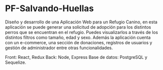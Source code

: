 # PF-Salvando-Huellas

Diseño y desarrollo de una Aplicación Web para un Refugio Canino, 
en esta aplicación se puede generar una solicitud de adopción para los distintos perros que se encuentran en el refugio. 
Puedes visualizarlos a través de los distintos filtros como tamaño, edad y sexo. Además la aplicación cuenta con un e-commerce, 
una sección de donaciones, registros de usuarios y gestión de administrador entre otras funcionalidades.

Front: React, Redux
Back: Node, Express
Base de datos: PostgreSQL y Sequelize.
